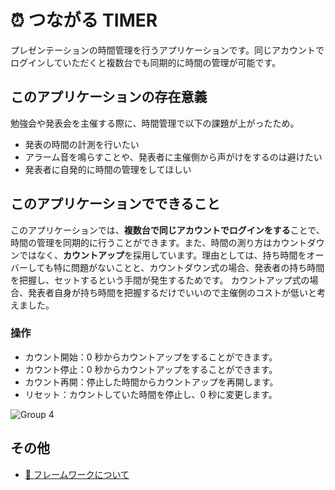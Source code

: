 # :alarm_clock: つながる TIMER

プレゼンテーションの時間管理を行うアプリケーションです。同じアカウントでログインしていただくと複数台でも同期的に時間の管理が可能です。

## このアプリケーションの存在意義

勉強会や発表会を主催する際に、時間管理で以下の課題が上がったため。

- 発表の時間の計測を行いたい
- アラーム音を鳴らすことや、発表者に主催側から声がけをするのは避けたい
- 発表者に自発的に時間の管理をしてほしい

## このアプリケーションでできること

このアプリケーションでは、**複数台で同じアカウントでログインをする**ことで、時間の管理を同期的に行うことができます。また、時間の測り方はカウントダウンではなく、**カウントアップ**を採用しています。理由としては、持ち時間をオーバーしても特に問題がないことと、カウントダウン式の場合、発表者の持ち時間を把握し、セットするという手間が発生するためです。
カウントアップ式の場合、発表者自身が持ち時間を把握するだけでいいので主催側のコストが低いと考えました。

### 操作

- カウント開始：0 秒からカウントアップをすることができます。
- カウント停止：0 秒からカウントアップをすることができます。
- カウント再開：停止した時間からカウントアップを再開します。
- リセット：カウントしていた時間を停止し、0 秒に変更します。

![Group 4](https://user-images.githubusercontent.com/63274288/168437965-13b7dd7b-208d-453e-8cd2-1d9ee73b5e85.png)

## その他

- [:rocket: フレームワークについて](docs/ABOUT-FRAMEWORK.md)
